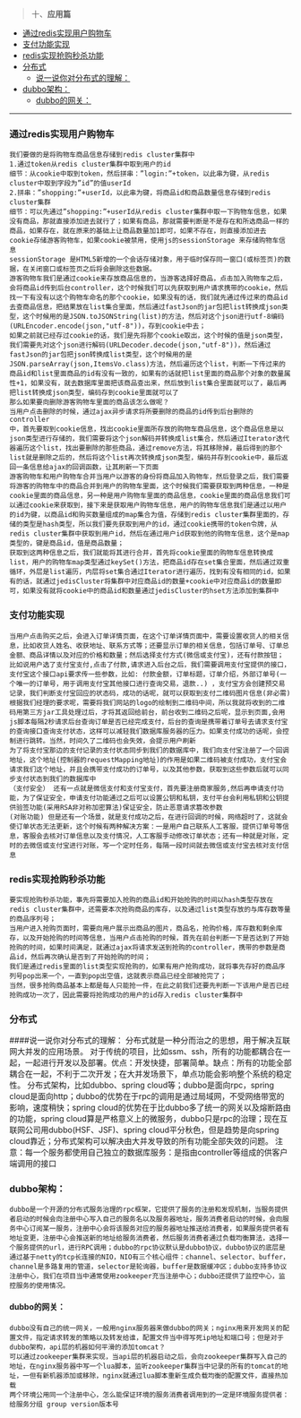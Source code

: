 > 十、**应用篇**
- [通过redis实现用户购物车](#通过redis实现用户购物车)
- [支付功能实现](#支付功能实现)
- [redis实现抢购秒杀功能](#redis实现抢购秒杀功能)
- [分布式](#分布式)
    - [说一说你对分布式的理解：](#说一说你对分布式的理解)
- [dubbo架构：](#dubbo架构)
    - [dubbo的网关：](#dubbo的网关)
_____
### 通过redis实现用户购物车
    我们要做的是将购物车商品信息存储到redis cluster集群中
    1.通过token从redis cluster集群中取到用户的id
    细节：从cookie中取到token，然后拼串：”login:”+token，以此串为键，从redis cluster中取到字段为”id”的值userId
    2.拼串：”shopping:”+userId，以此串为键，将商品id和商品数量信息存储到redis cluster集群
    细节：可以先通过”shopping:”+userId从redis cluster集群中取一下购物车信息，如果没有商品，那就直接添加进去就行了；如果有商品，那就需要判断是不是存在和所选商品一样的商品，如果存在，就在原来的基础上让商品数量加1即可，如果不存在，则直接添加进去
    cookie存储游客购物车，如果cookie被禁用，使用js的sessionStorage 来存储购物车信息
    sessionStorage 是HTML5新增的一个会话存储对象，用于临时保存同一窗口(或标签页)的数据，在关闭窗口或标签页之后将会删除这些数据。
    游客购物车我们是通过cookie来存放商品信息的，当游客选择好商品，点击加入购物车之后，会将商品id传到后台controller，这个时候我们可以先获取到用户请求携带的cookie，然后找一下有没有以这个购物车命名的那个cookie，如果没有的话，我们就先通过传过来的商品id去查商品信息，把结果放在list集合里面，然后通过fastJson的jar包把list转换成json类型，这个时候用的是JSON.toJSONString(list)的方法，然后对这个json进行utf-8编码(URLEncoder.encode(json,"utf-8"))，存到cookie中去；
    如果之前就已经存过cookie的话，我们是先将那个cookie取出，这个时候的值是json类型，我们需要先对这个json进行解码(URLDecoder.decode(json,"utf-8"))，然后通过fastJson的jar包把json转换成list类型，这个时候用的是JSON.parseArray(json,ItemsVo.class)方法，然后遍历这个list，判断一下传过来的商品id和list里面商品的id有没有一致的，如果有的话就把list里面的商品那个对象的数量属性+1，如果没有，就去数据库里面把该商品查出来，然后放到list集合里面就可以了，最后再把list转换成json类型，编码存到cookie里面就可以了
    那么如果要向删除游客购物车里面的商品该怎么做呢？
    当用户点击删除的时候，通过ajax异步请求将所要删除的商品的id传到后台删除的controller
    中，首先要取到cookie信息，找出cookie里面所存放的购物车商品信息，这个商品信息是以json类型进行存储的，我们需要将这个json解码并转换成list集合，然后通过Iterator迭代器遍历这个list，找出要删除的那些商品，通过remove方法，将其移除掉，最后得到的那个list就是删除之后的，然后将这个list再次转换成json类型，编码并存到cookie中，最后返回一条信息给ajax的回调函数，让其刷新一下页面
    游客购物车和用户购物车合并当用户以游客的身份将商品加入购物车，然后登录之后，我们需要将游客的购物车中的商品合并到用户的购物车里面，这个时候我们需要获取到两种信息，一种是cookie里面的商品信息，另一种是用户购物车里面的商品信息，cookie里面的商品信息我们可以通过cookie来获取到，接下来是获取用户购物车信息，用户的购物车信息我们是通过以用户的id为键，以商品id和购买数量组成的map集合为值，存储到redis cluster集群里面的，存储的类型是hash类型，所以我们要先获取到用户的id，通过cookie携带的token令牌，从redis cluster集群中获取到用户id，然后在通过用户id获取到他的购物车信息，这个是map类型的，键是商品id，值是商品数量；
    获取到这两种信息之后，我们就能将其进行合并，首先将cookie里面的购物车信息转换成list，用户的购物车map类型通过keySet()方法，把商品id存在set集合里面，然后通过双重循环，外层是list遍历，内层将set集合通过Iterator进行遍历，找到有没有相同的id，如果有的话，就通过jedisCluster将集群中对应商品id的数量+cookie中对应商品id的数量即可，如果没有就将cookie中的商品id和数量通过jedisCluster的hset方法添加到集群中
### 支付功能实现
    当用户点击购买之后，会进入订单详情页面，在这个订单详情页面中，需要设置收货人的相关信息，比如收货人姓名、收获地址、联系方式等；还要显示订单的相关信息，包括订单号、订单总金额、商品详情以及对应的价格和数量；然后选择支付方式(微信或支付宝)，还有付款按钮；
    比如说用户选了支付宝支付,点击了付款,请求进入后台之后，我们需要调用支付宝提供的接口，支付宝这个接口api要求传一些参数，比如: 付款金额，订单标题，订单介绍，外部订单号(一个唯一的订单号，用于调用支付宝其他接口进行查询交易，退款..) ，支付宝方会创建预交易记录，我们判断支付宝回应的状态码，成功的话呢，就可以获取到支付二维码图片信息(非必需) 根据我们经理的要求呢，需要将我们网站的logo的绘制到二维码中间，所以我就将收到的二维码用第三方jar工具处理过后，才将其返回给前台，前台收到二维码之后呢，显示到页面,会用js脚本每隔2秒请求后台查询订单是否已经完成支付，后台的查询是携带着订单号去请求支付宝的查询接口查询支付状态，这样可以减轻我们数据库服务器的压力。如果支付成功的话呢，会控制进行跳转。当然，时间久了二维码也会失效，会提示用户刷新
    为了将支付宝那边的支付记录的支付状态同步到我们的数据库中，我们向支付宝注册了一个回调地址，这个地址(控制器的requestMapping地址)的作用是如果二维码被支付成功，支付宝会请求我们这个地址，并且会携带支付成功的订单号，以及其他参数，获取到这些参数后就可以同步支付状态到我们的数据库中
    （支付安全） 还有一点就是微信支付和支付宝支付，首先要注册商家服务,然后再申请支付功能，为了保证安全，申请支付功能通过之后可以设置公钥和私钥，支付平台会利用私钥和公钥提供验签功能(采用RSA非对称加密算法)保证安全，防止恶意请求篡改参数
    (对账功能) 但是还有一个场景，就是支付成功之后，在进行回调的时候，网络超时了，这就会使订单状态无法更新，这个时候有两种解决方案：一是用户自己联系人工客服，提供订单号等信息，客服会去核对订单信息以及支付情况，人工客服手动修改订单状态；还有一种就是对账，定时的去微信或支付宝进行对账，写一个定时任务，每隔一段时间就去微信或支付宝去核对支付信息

### redis实现抢购秒杀功能
    要实现抢购秒杀功能，事先将需要加入抢购的商品id和开始抢购的时间以hash类型存放在redis cluster集群中，还需要本次抢购商品的库存，以及通过list类型存放的与库存数等量的商品序列号；
    当用户进入抢购页面时，需要向用户展示出商品的图片，商品名，抢购价格，库存数和剩余库存，以及开始抢购的时间等信息，当用户点击抢购的时候，首先在前台判断一下是否达到了开始抢购的时间，如果时间满足，就通过ajax将请求发送到抢购的controller，携带的参数是商品id，然后再次确认是否到了开始抢购的时间；
    我们是通过redis里面的list类型实现抢购的，如果有用户抢购成功，就将事先存好的商品序列号pop出来一个，一直到pop出空值，这就表示商品已经全部被抢完了；
    当然，很多抢购商品基本上都是每人只能抢一件，在此之前我们还要先判断一下该用户是否已经抢购成功一次了，因此需要将抢购成功的用户的id存入redis cluster集群中
### 分布式
####说一说你对分布式的理解：
    分布式就是一种分而治之的思想，用于解决互联网大并发的应用场景。
    对于传统的项目，比如ssm、ssh，所有的功能都耦合在一起，一起进行开发以及部署。优点：开发快捷，部署简单。缺点：所有的功能全部耦合在一起，不利于二次开发；在大并发场景下，单点功能会影响整个系统的稳定性。
    分布式架构，比如dubbo、spring cloud等；dubbo是面向rpc，spring cloud是面向http；dubbo的优势在于rpc的调用是通过局域网，不受网络带宽的影响，速度稍快；spring cloud的优势在于比dubbo多了统一的网关以及熔断路由的功能，spring cloud算是严格意义上的微服务，dubbo只是rpc的治理；现在互联网公司用dubbo(HSF、JSF)、spring cloud平分秋色，但是趋势是向spring cloud靠近；分布式架构可以解决由大并发导致的所有功能全部失效的问题。
    注意：每一个服务都使用自己独立的数据库服务：是指由controller等组成的供客户端调用的接口
### dubbo架构：
    dubbo是一个开源的分布式服务治理的rpc框架，它提供了服务的注册和发现机制，当服务提供者启动的时候会向注册中心写入自己的服务名以及服务器地址，服务消费者启动的时候，会向服务中心订阅某一服务，注册中心会将该服务对应的服务器地址推送给消费者，如果服务提供者有地址变更，注册中心会推送新的地址给服务消费者，然后服务消费者通过负载均衡算法，选择一个服务提供的url，进行RPC调用；dubbo的rpc协议默认是dubbo协议，dubbo协议的底层是通过基于netty的tcp长连接的NIO，NIO有三个核心组件：channel、selector、buffer，channel是多路复用的管道，selector是轮询器，buffer是数据缓冲区；dubbo支持多协议注册中心，我们在项目当中通常使用zookeeper充当注册中心；dubbo还提供了监控中心，监控服务的使用情况。
#### dubbo的网关：
    dubbo没有自己的统一网关，一般用nginx服务器来做dubbo的网关；nginx用来开发网关的配置文件，指定请求转发的策略以及转发给谁，配置文件当中得写死ip地址和端口号；但是对于dubbo架构，api层的机器如何平滑的添加tomcat？
    可以通过zookeeper集群来实现，当api层的机器启动之后，会向zookeeper集群写入自己的地址，在nginx服务器中写一个lua脚本，监听zookeeper集群当中记录的所有的tomcat的地址，一但有新机器添加或移除，nginx就通过lua脚本重新生成负载均衡的配置文件，直接热加载
    两个环境公用同一个注册中心，怎么能保证环境的服务消费者调用到的一定是环境服务提供者：给服务分组 group version版本号

